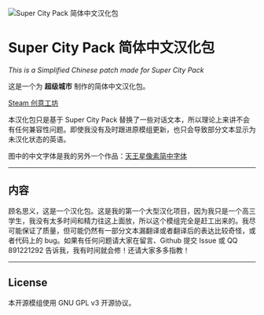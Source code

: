 ![Super City Pack 简体中文汉化包](https://i.imgur.com/PLCqjOm.png)

# Super City Pack 简体中文汉化包

*This is a Simplified Chinese patch made for Super City Pack*

这是一个为 **超级城市** 制作的简体中文汉化包。

[Steam 创意工坊](https://steamcommunity.com/sharedfiles/filedetails/?id=3483406633)

本汉化包只是基于 Super City Pack 替换了一些对话文本，所以理论上来讲不会有任何兼容性问题。即使我没有及时跟进原模组更新，也只会导致部分文本显示为未汉化状态的英语。

图中的中文字体是我的另外一个作品：[天王星像素简中字体](https://github.com/ZenoRasta/Starbound-Uranus-Font-Mod)

---

## 内容

顾名思义，这是一个汉化包。这是我的第一个大型汉化项目，因为我只是一个高三学生，我没有太多时间和精力往这上面放，所以这个模组完全是赶工出来的。我尽可能保证了质量，但可能仍然有一部分文本漏翻译或者翻译后的表达比较奇怪，或者代码上的 bug。如果有任何问题请大家在留言、Github 提交 Issue 或 QQ 891221292 告诉我，我有时间就会修！还请大家多多指教！

---

## License

本开源模组使用 GNU GPL v3 开源协议。  
